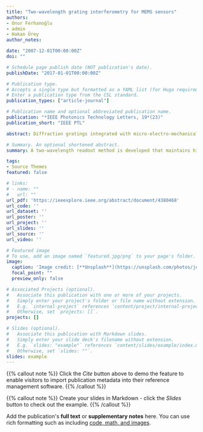 ```yaml
---
title: "Two-wavelength grating interferometry for MEMS sensors"
authors:
- Onur Ferhanoğlu
- admin
- Hakan Ürey
author_notes:

date: "2007-12-01T00:00:00Z"
doi: ""

# Schedule page publish date (NOT publication's date).
publishDate: "2017-01-01T00:00:00Z"

# Publication type.
# Accepts a single type but formatted as a YAML list (for Hugo requirements).
# Enter a publication type from the CSL standard.
publication_types: ["article-journal"]

# Publication name and optional abbreviated publication name.
publication: "*IEEE Photonics Technology Letters, 19*(23)"
publication_short: "IEEE PTL"

abstract: Diffraction gratings integrated with micro-electro-mechanical-systems (MEMS) offer shot noise limited sub-nanometer displacement detection sensitivities but are limited in detection range for mechanical transducers. A two-wavelength readout method is developed that maintains high sensitivity while increasing the detection range, which is demonstrated using a MEMS spectrometer with integrated diffraction grating. The two-laser illumination extended the detection range from 105 nm to 1.7mum assuming the readout sensitivity is maintained at >50% of the maximum sensitivity.

# Summary. An optional shortened abstract.
summary: A two-wavelength readout method is developed that maintains high sensitivity while increasing the detection range, which is demonstrated using a MEMS spectrometer with integrated diffraction grating. 

tags:
- Source Themes
featured: false

# links:
# - name: ""
#   url: ""
url_pdf: 'https://ieeexplore.ieee.org/abstract/document/4380468'
url_code: ''
url_dataset: ''
url_poster: ''
url_project: ''
url_slides: ''
url_source: ''
url_video: ''

# Featured image
# To use, add an image named `featured.jpg/png` to your page's folder. 
image:
  caption: 'Image credit: [**Unsplash**](https://unsplash.com/photos/jdD8gXaTZsc)'
  focal_point: ""
  preview_only: false

# Associated Projects (optional).
#   Associate this publication with one or more of your projects.
#   Simply enter your project's folder or file name without extension.
#   E.g. `internal-project` references `content/project/internal-project/index.md`.
#   Otherwise, set `projects: []`.
projects: []

# Slides (optional).
#   Associate this publication with Markdown slides.
#   Simply enter your slide deck's filename without extension.
#   E.g. `slides: "example"` references `content/slides/example/index.md`.
#   Otherwise, set `slides: ""`.
slides: example
---
```


{{% callout note %}}
Click the *Cite* button above to demo the feature to enable visitors to import publication metadata into their reference management software.
{{% /callout %}}

{{% callout note %}}
Create your slides in Markdown - click the *Slides* button to check out the example.
{{% /callout %}}

Add the publication's **full text** or **supplementary notes** here. You can use rich formatting such as including [code, math, and images](https://docs.hugoblox.com/content/writing-markdown-latex/).
